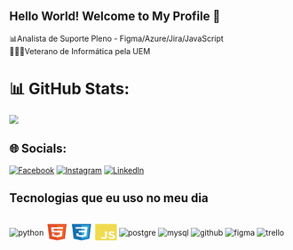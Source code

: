 ## Hello World! Welcome to My Profile 🚀

📊Analista de Suporte Pleno - Figma/Azure/Jira/JavaScript<br>👨🏻‍💻Veterano de Informática pela UEM<br>

# 📊 GitHub Stats:
![](https://github-readme-stats.vercel.app/api/top-langs/?username=RenanBatista17&theme=radical&hide_border=false&include_all_commits=false&count_private=false&layout=compact)

## 🌐 Socials:
[![Facebook](https://img.shields.io/badge/Facebook-%231877F2.svg?logo=Facebook&logoColor=white)](https://www.facebook.com/renan.batistameyringjunior)
[![Instagram](https://img.shields.io/badge/Instagram-%23E4405F.svg?logo=Instagram&logoColor=white)](https://www.instagram.com/junior_meyring/)
[![LinkedIn](https://img.shields.io/badge/LinkedIn-%230077B5.svg?logo=linkedin&logoColor=white)](https://www.linkedin.com/in/renan-batista/)

## Tecnologias que eu uso no meu dia

<div style="display: inline_block"><br>
  <img align="center" alt="python" height="30" width="40" src='https://cdn.jsdelivr.net/gh/devicons/devicon/icons/python/python-original.svg'>
  <img align="center" alt="HTML" height="30" width="40" src="https://raw.githubusercontent.com/devicons/devicon/master/icons/html5/html5-original.svg">
  <img align="center" alt="CSS" height="30" width="40" src="https://raw.githubusercontent.com/devicons/devicon/master/icons/css3/css3-original.svg">
  <img align="center" alt="js" height="30" width="40" src="https://raw.githubusercontent.com/devicons/devicon/master/icons/javascript/javascript-plain.svg">
  <img align="center" alt="postgre" height="30" width="40" src='https://cdn.jsdelivr.net/gh/devicons/devicon/icons/postgresql/postgresql-original.svg'>
  <img align="center" alt="mysql" height="30" width="40" src='https://cdn.jsdelivr.net/gh/devicons/devicon/icons/mysql/mysql-original.svg'>
  <img align="center" alt="github" height="30" width="40" src='https://cdn.jsdelivr.net/gh/devicons/devicon/icons/github/github-original.svg'>
  <img align="center" alt="figma" height="30" width="40" src='https://cdn.jsdelivr.net/gh/devicons/devicon/icons/figma/figma-original.svg'>
  <img align="center" alt="trello" height="30" width="40" src='https://cdn.jsdelivr.net/gh/devicons/devicon/icons/trello/trello-plain.svg'>
</div>
